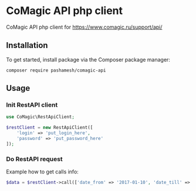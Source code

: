 # CoMagic API php client
CoMagic API php client for https://www.comagic.ru/support/api/

## Installation
To get started, install package via the Composer package manager:

`composer require pashamesh/comagic-api`

## Usage

### Init RestAPI client
```php
use CoMagic\RestApiClient;

$restClient = new RestApiClient([
    'login' => 'put_login_here',
    'password' => 'put_password_here'
]);
```
### Do RestAPI request
Example how to get calls info:
```php
$data = $restClient->call(['date_from' => '2017-01-10', 'date_till' => '2017-01-13']);
```
